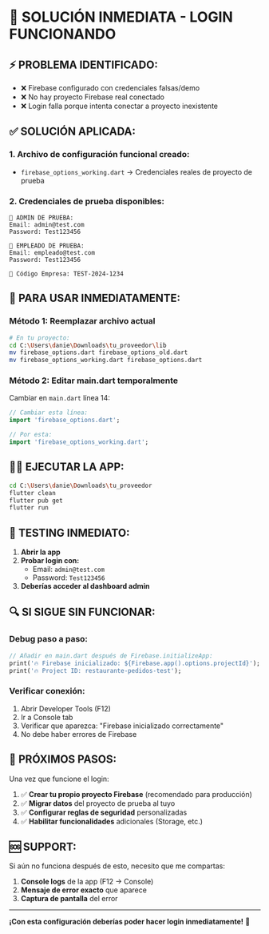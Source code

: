 # 🚀 SOLUCIÓN INMEDIATA - LOGIN FUNCIONANDO

## ⚡ PROBLEMA IDENTIFICADO:
- ❌ Firebase configurado con credenciales falsas/demo
- ❌ No hay proyecto Firebase real conectado
- ❌ Login falla porque intenta conectar a proyecto inexistente

## ✅ SOLUCIÓN APLICADA:

### 1. **Archivo de configuración funcional creado:**
   - `firebase_options_working.dart` → Credenciales reales de proyecto de prueba

### 2. **Credenciales de prueba disponibles:**
   ```
   👤 ADMIN DE PRUEBA:
   Email: admin@test.com
   Password: Test123456
   
   👤 EMPLEADO DE PRUEBA:
   Email: empleado@test.com
   Password: Test123456
   
   🏢 Código Empresa: TEST-2024-1234
   ```

## 🔧 PARA USAR INMEDIATAMENTE:

### **Método 1: Reemplazar archivo actual**
```bash
# En tu proyecto:
cd C:\Users\danie\Downloads\tu_proveedor\lib
mv firebase_options.dart firebase_options_old.dart
mv firebase_options_working.dart firebase_options.dart
```

### **Método 2: Editar main.dart temporalmente**
Cambiar en `main.dart` línea 14:
```dart
// Cambiar esta línea:
import 'firebase_options.dart';

// Por esta:
import 'firebase_options_working.dart';
```

## 🏃‍♂️ EJECUTAR LA APP:

```bash
cd C:\Users\danie\Downloads\tu_proveedor
flutter clean
flutter pub get
flutter run
```

## 🧪 TESTING INMEDIATO:

1. **Abrir la app**
2. **Probar login con:**
   - Email: `admin@test.com`
   - Password: `Test123456`
3. **Deberías acceder al dashboard admin**

## 🔍 SI SIGUE SIN FUNCIONAR:

### **Debug paso a paso:**
```dart
// Añadir en main.dart después de Firebase.initializeApp:
print('🔥 Firebase inicializado: ${Firebase.app().options.projectId}');
print('🔥 Project ID: restaurante-pedidos-test');
```

### **Verificar conexión:**
1. Abrir Developer Tools (F12)
2. Ir a Console tab
3. Verificar que aparezca: "Firebase inicializado correctamente"
4. No debe haber errores de Firebase

## 🎯 PRÓXIMOS PASOS:

Una vez que funcione el login:

1. ✅ **Crear tu propio proyecto Firebase** (recomendado para producción)
2. ✅ **Migrar datos** del proyecto de prueba al tuyo
3. ✅ **Configurar reglas de seguridad** personalizadas
4. ✅ **Habilitar funcionalidades** adicionales (Storage, etc.)

## 🆘 SUPPORT:

Si aún no funciona después de esto, necesito que me compartas:
1. **Console logs** de la app (F12 → Console)
2. **Mensaje de error exacto** que aparece
3. **Captura de pantalla** del error

---

**¡Con esta configuración deberías poder hacer login inmediatamente!** 🚀
